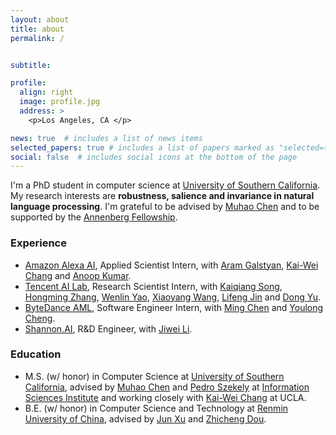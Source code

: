 ```yaml
---
layout: about
title: about
permalink: /


subtitle: 

profile:
  align: right
  image: profile.jpg
  address: >
    <p>Los Angeles, CA </p>

news: true  # includes a list of news items
selected_papers: true # includes a list of papers marked as "selected={true}"
social: false  # includes social icons at the bottom of the page
---
```


I'm a PhD student in computer science at [University of Southern California](https://www.usc.edu/). 
My research interests are <strong>robustness, salience and invariance in natural language processing</strong>. 
I'm grateful to be advised by [Muhao Chen](https://muhaochen.github.io) and to be supported by the [Annenberg Fellowship](https://graduateschool.usc.edu/fellowships/fellowships-for-phd-students/).



### Experience
* [Amazon Alexa AI](https://www.amazon.science/tag/alexa), Applied Scientist Intern, with [Aram Galstyan](https://scholar.google.com/citations?user=rJTwW0MAAAAJ&hl=en), [Kai-Wei Chang](http://web.cs.ucla.edu/~kwchang/) and [Anoop Kumar](https://www.linkedin.com/in/anoop-kumar-293191/).
* [Tencent AI Lab](https://ai.tencent.com/ailab/nlp/en/index.html), Research Scientist Intern, with [Kaiqiang Song](https://scholar.google.com/citations?user=PHoJwakAAAAJ&hl=en), [Hongming Zhang](https://panda0881.github.io/Hongming_Homepage/), [Wenlin Yao](https://wenlinyao.github.io/), [Xiaoyang Wang](https://scholar.google.com/citations?user=EeppWmkAAAAJ&hl=en), [Lifeng Jin](https://scholar.google.com/citations?user=14pGUsIAAAAJ&hl=en) and [Dong Yu](https://sites.google.com/view/dongyu888/).
* [ByteDance AML](https://www.bytedance.com/en/), Software Engineer Intern, with [Ming Chen](https://www.linkedin.com/in/velicue/) and [Youlong Cheng](https://www.linkedin.com/in/youlongcheng/).
* [Shannon.AI](https://www.shannonai.com/en), R&D Engineer, with [Jiwei Li](https://nlp.stanford.edu/~bdlijiwei/). 

### Education 
* M.S. (w/ honor) in Computer Science at [University of Southern California](https://www.usc.edu/), advised by [Muhao Chen](https://muhaochen.github.io) and [Pedro Szekely](https://usc-isi-i2.github.io/szekely/) at [Information Sciences Institute](https://www.isi.edu/) and working closely with [Kai-Wei Chang](http://web.cs.ucla.edu/~kwchang/) at UCLA.
* B.E. (w/ honor) in Computer Science and Technology at [Renmin University of China](https://www.ruc.edu.cn/en), advised by [Jun Xu](https://scholar.google.com/citations?user=su14mcEAAAAJ) and [Zhicheng Dou](http://dou.playbigdata.com/).


